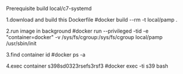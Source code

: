 Prerequisite
build local/c7-systemd


1.download and build this Dockerfile
#docker build --rm -t local/pamp .

2.run image in background
#docker run --privileged -tid -e "container=docker" -v /sys/fs/cgroup:/sys/fs/cgroup local/pamp /usr/sbin/init

3.find container id
#docker ps -a

4.exec container s398sd0323rsefs3rsf3
#docker exec -ti s39 bash
